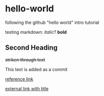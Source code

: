 # hello-world
following the github "hello world" intro tutorial 

testing markdown: *italic*? **bold**

## Second Heading

~~striken through text~~

This text is added as a commit

[reference link][some reference text]

[external link with title](http://quantumnatives.com/ "Quantum Natives Home Page")

[some reference text]: http://quantumnatives.com/

